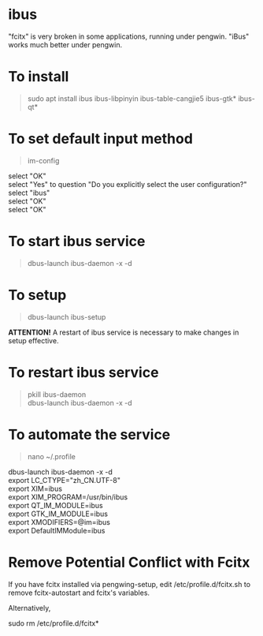 
# ibus

"fcitx" is very broken in some applications, running under pengwin.  "iBus" works much better under pengwin.

# To install

> sudo apt install ibus ibus-libpinyin ibus-table-cangjie5 ibus-gtk* ibus-qt*

# To set default input method

> im-config

select "OK"<br>
select "Yes" to question "Do you explicitly select the user configuration?"<br>
select "ibus"<br>
select "OK"<br>
select "OK"<br>

# To start ibus service

> dbus-launch ibus-daemon -x -d

# To setup

> dbus-launch ibus-setup

<b>ATTENTION!</b> A restart of ibus service is necessary to make changes in setup effective.

# To restart ibus service

> pkill ibus-daemon<br>
> dbus-launch ibus-daemon -x -d

# To automate the service

> nano ~/.profile

dbus-launch ibus-daemon -x -d<br>
export LC_CTYPE="zh_CN.UTF-8"<br>
export XIM=ibus<br>
export XIM_PROGRAM=/usr/bin/ibus<br>
export QT_IM_MODULE=ibus<br>
export GTK_IM_MODULE=ibus<br>
export XMODIFIERS=@im=ibus<br>
export DefaultIMModule=ibus<br>

# Remove Potential Conflict with Fcitx

If you have fcitx installed via pengwing-setup, edit /etc/profile.d/fcitx.sh to remove fcitx-autostart and fcitx's variables.

Alternatively,

sudo rm /etc/profile.d/fcitx*
